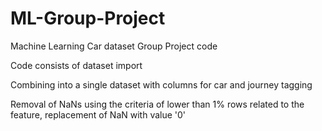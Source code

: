 # ML-Group-Project
Machine Learning Car dataset Group Project code

Code consists of dataset import

Combining into a single dataset with columns for car and journey tagging

Removal of NaNs using the criteria of lower than 1% rows related to the feature, replacement of NaN with value '0'
